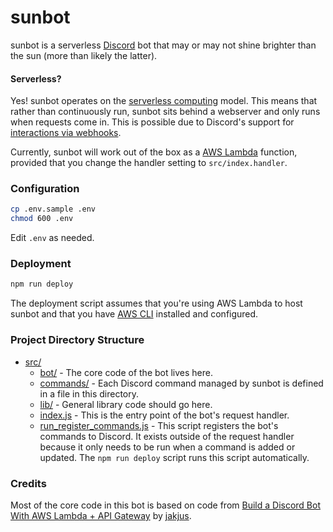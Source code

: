 # sunbot

sunbot is a serverless [Discord][1] bot that may or may not shine brighter than the sun (more than likely the latter).

[1]: https://discord.com/

#### Serverless?

Yes! sunbot operates on the [serverless computing][2] model. This means that rather than continuously run, sunbot sits behind a webserver and only runs when requests come in. This is possible due to Discord's support for [interactions via webhooks][3].

Currently, sunbot will work out of the box as a [AWS Lambda][4] function, provided that you change the handler setting to `src/index.handler`.

[2]: https://en.wikipedia.org/wiki/Serverless_computing
[3]: https://discord.com/developers/docs/interactions/receiving-and-responding#receiving-an-interaction
[4]: https://aws.amazon.com/lambda/

### Configuration

```bash
cp .env.sample .env
chmod 600 .env
```

Edit `.env` as needed.

### Deployment

```bash
npm run deploy
```

The deployment script assumes that you're using AWS Lambda to host sunbot and that you have [AWS CLI][5] installed and configured.

[5]: https://aws.amazon.com/cli/

### Project Directory Structure

* [src/][6]
    * [bot/][7] - The core code of the bot lives here.
    * [commands/][8] - Each Discord command managed by sunbot is defined in a file in this directory.
    * [lib/][9] - General library code should go here.
    * [index.js][10] - This is the entry point of the bot's request handler.
    * [run_register_commands.js][11] - This script registers the bot's commands to Discord. It exists outside of the request handler because it only needs to be run when a command is added or updated. The `npm run deploy` script runs this script automatically.

[6]: src
[7]: src/bot
[8]: src/commands
[9]: src/lib
[10]: src/index.js
[11]: src/run_register_commands.js

### Credits

Most of the core code in this bot is based on code from [Build a Discord Bot With AWS Lambda + API Gateway][12] by [jakjus][13].

[12]: https://betterprogramming.pub/build-a-discord-bot-with-aws-lambda-api-gateway-cc1cff750292
[13]: https://jakjus.com/
